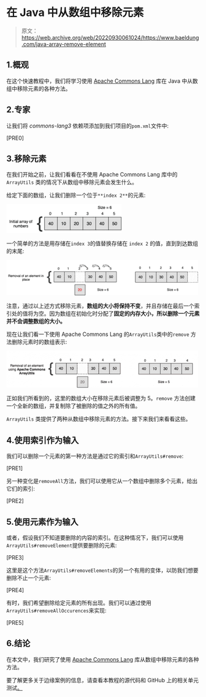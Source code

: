 # 在 Java 中从数组中移除元素

> 原文：<https://web.archive.org/web/20220930061024/https://www.baeldung.com/java-array-remove-element>

## 1.概观

在这个快速教程中，我们将学习使用 [Apache Commons Lang](https://web.archive.org/web/20221205120628/https://commons.apache.org/proper/commons-lang/) 库在 Java 中从数组中移除元素的各种方法。

## 2.专家

让我们将 *commons-lang3* 依赖项添加到我们项目的`pom.xml`文件中:

[PRE0]

## 3.移除元素

在我们开始之前，让我们看看在不使用 Apache Commons Lang 库中的`ArrayUtils` 类的情况下从数组中移除元素会发生什么。

给定下面的数组，让我们删除一个位于`**index 2**`的元素:

[![Array simple](img/71c46c3d8fec5b6264bcf54af93d945c.png)](/web/20221205120628/https://www.baeldung.com/wp-content/uploads/2019/07/Array-simple-300x75.png)

一个简单的方法是用存储在`index 3`的值替换存储在 `index 2` 的值，直到到达数组的末尾:

[![Array rm](img/88b3c67b070109980dfc25fa31cd31e4.png)](/web/20221205120628/https://www.baeldung.com/wp-content/uploads/2019/07/Array-rm-e1561592406558.png)

注意，通过以上述方式移除元素，**数组的大小将保持不变**，并且存储在最后一个索引处的值将为空。因为数组在初始化时分配了**固定的内存大小，所以删除一个元素并不会调整数组的大小。**

现在让我们看一下使用 Apache Commons Lang 的`ArrayUtils`类中的`remove` 方法删除元素时的数组表示:

[![Array rm common](img/18100d25cdadb98159e8cd8bc860b6a4.png)](/web/20221205120628/https://www.baeldung.com/wp-content/uploads/2019/07/Array-rm-common-e1561592423646.png)

正如我们所看到的，这里的数组大小在移除元素后被调整为 5。`remove` 方法创建一个全新的数组，并复制除了被删除的值之外的所有值。

`ArrayUtils` 类提供了两种从数组中移除元素的方法。接下来我们来看看这些。

## 4.使用索引作为输入

我们可以删除一个元素的第一种方法是通过它的索引和`ArrayUtils#remove`:

[PRE1]

另一种变化是`removeAll`方法，我们可以使用它从一个数组中删除多个元素，给出它们的索引:

[PRE2]

## 5.使用元素作为输入

或者，假设我们不知道要删除的内容的索引。在这种情况下，我们可以使用`ArrayUtils#removeElement`提供要删除的元素:

[PRE3]

这里是这个方法`ArrayUtils#removeElements`的另一个有用的变体，以防我们想要删除不止一个元素:

[PRE4]

有时，我们希望删除给定元素的所有出现。我们可以通过使用`ArrayUtils#removeAllOccurences`来实现:

[PRE5]

## 6.结论

在本文中，我们研究了使用 [Apache Commons Lang](https://web.archive.org/web/20221205120628/https://commons.apache.org/proper/commons-lang/) 库从数组中移除元素的各种方法。

要了解更多关于边缘案例的信息，请查看本教程的源代码和 GitHub 上的相关单元测试[。](https://web.archive.org/web/20221205120628/https://github.com/eugenp/tutorials/tree/master/core-java-modules/core-java-arrays-operations-basic)